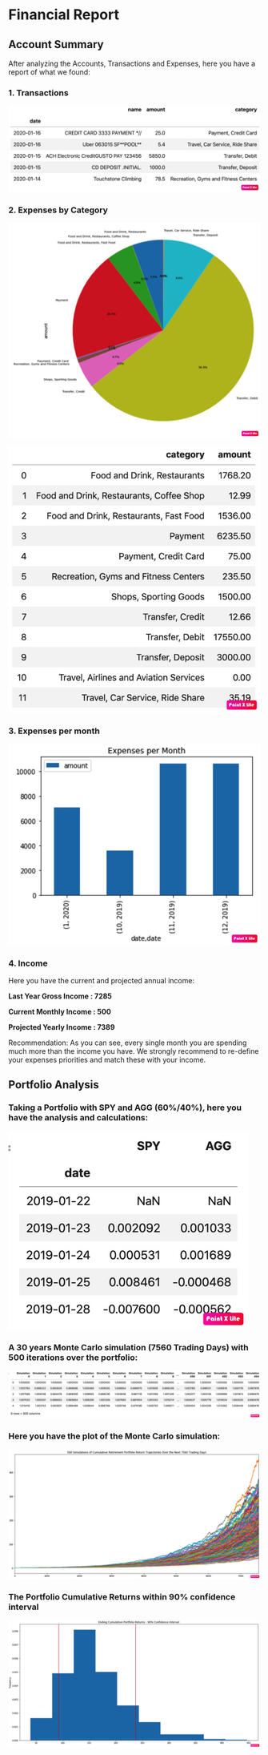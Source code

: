 # Financial Report

## Account Summary

After analyzing the Accounts, Transactions and Expenses, here you have a report of what we found:

### 1. Transactions

![](https://raw.githubusercontent.com/amejiali/apis-homework/master/Transactions.jpg)

### 2. Expenses by Category

![](https://raw.githubusercontent.com/amejiali/apis-homework/master/Expenses1.jpg)

![](https://raw.githubusercontent.com/amejiali/apis-homework/master/Expenses2.jpg)

### 3. Expenses per month

![](https://raw.githubusercontent.com/amejiali/apis-homework/master/Expenses3.jpg)

### 4. Income

Here you have the current and projected annual income:

**Last Year Gross Income  : 7285**

**Current Monthly Income  : 500**

**Projected Yearly Income : 7389**


Recommendation: As you can see, every single month you are spending much more than the income you have. We strongly recommend to re-define your expenses priorities and match these with your income. 

## Portfolio Analysis

### Taking a Portfolio with SPY and AGG (60%/40%), here you have the analysis and calculations:

![](https://raw.githubusercontent.com/amejiali/apis-homework/master/Portfolio1.jpg)

### A 30 years Monte Carlo simulation (7560 Trading Days) with 500 iterations over the portfolio:

![](https://raw.githubusercontent.com/amejiali/apis-homework/master/Portfolio2.jpg)

### Here you have the plot of the Monte Carlo simulation:

![](https://raw.githubusercontent.com/amejiali/apis-homework/master/Portfolio3.jpg)

### The Portfolio Cumulative Returns within 90% confidence interval

![](https://raw.githubusercontent.com/amejiali/apis-homework/master/Portfolio4.jpg)
